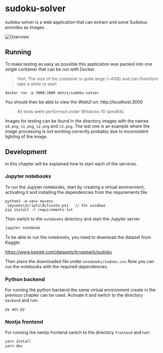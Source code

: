 # sudoku-solver

sudoku-solver is a web application that can extract and solve Sudokus provides as images.

![Overview](./images/overview.PNG)

## Running

To make testing as easy as possible this application was packed into one single container that can be run with Docker.
> Hint: The size of the container is quite large (~4GB) and can therefore take a while to start
```
docker run -p 3000:3000 motzi/sudoku-solver
```

You should then be able to view the WebUI on: http://localhost:3000

> All tests were performed under Windows 10 (amd64)

Images for testing can be found in the directory images with the names `s0.png`, `s1.png`, `s2.png` and `s3.png`.
The last one is an example where the image processing is not working correctly probably due to inconsistent lighting of the image.

## Development

In this chapter will be explained how to start each of the services.

### Jupyter notebooks

To run the Jupyter notebooks, start by creating a virtual environment, activating it and installing the dependencies from the requirements file.
```Shell
python3 -m venv myvenv
.\myvenv\Scripts\Activate.ps1   // For windows
pip install -r requirements.txt
```

Then switch to the `notebooks` directory and start the Jupyter server
```bash
jupyter notebook
```

To be able to run the notebooks, you need to download the dataset from Kaggle:

https://www.kaggle.com/datasets/bryanpark/sudoku

Then place the downloaded file under `notebooks/sudoku.csv` Now you can run the notebooks with the required dependencies.

### Python backend

For running the python backend the same virtual environment create in the previous chapter can be used.
Activate it and switch to the directory `backend` and run:
```bash
py api.py
```

### Nextjs frontend

For running the nextjs frontend switch to the directory `frontend` and run:

```bash
yarn install
yarn dev
```